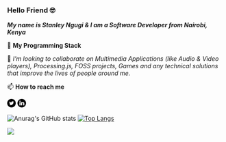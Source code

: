 ### Hello Friend 🤓

***My name is Stanley Ngugi & I am a Software Developer from Nairobi, Kenya***

🧰 **My Programming Stack**


👯 _I’m looking to collaborate on Multimedia Applications (like Audio & Video players), Processing.js, FOSS projects, Games and any technical solutions that improve the lives of people around me._

📫 **How to reach me**

[<img src="./001-twitter.svg" width="20px">](https://twitter.com/_pedi_gree_)
[<img src="./002-linkedin.svg" width="20px">](https://www.linkedin.com/in/stanley-ngugi-78a540106)


![Anurag's GitHub stats](https://github-readme-stats.vercel.app/api?username=chege99&show_icons=true&theme=radical)
[![Top Langs](https://github-readme-stats.vercel.app/api/top-langs/?username=chege99&layout=compact)](https://github.com/chege99/github-readme-stats)

<img src="https://img.shields.io/badge/social--life-inactive-lightgrey">
